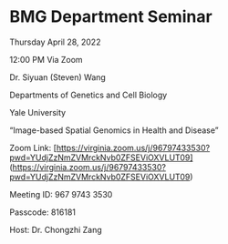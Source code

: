 # BMG Department Seminar

Thursday April 28, 2022

12:00 PM Via Zoom

Dr. Siyuan (Steven) Wang

Departments of Genetics and Cell Biology

Yale University

“Image-based Spatial Genomics in Health and Disease”

Zoom Link:
[https://virginia.zoom.us/j/96797433530?pwd=YUdjZzNmZVMrckNvb0ZFSEViOXVLUT09] (https://virginia.zoom.us/j/96797433530?pwd=YUdjZzNmZVMrckNvb0ZFSEViOXVLUT09)

Meeting ID: 967 9743 3530

Passcode:  816181

Host: Dr. Chongzhi Zang
